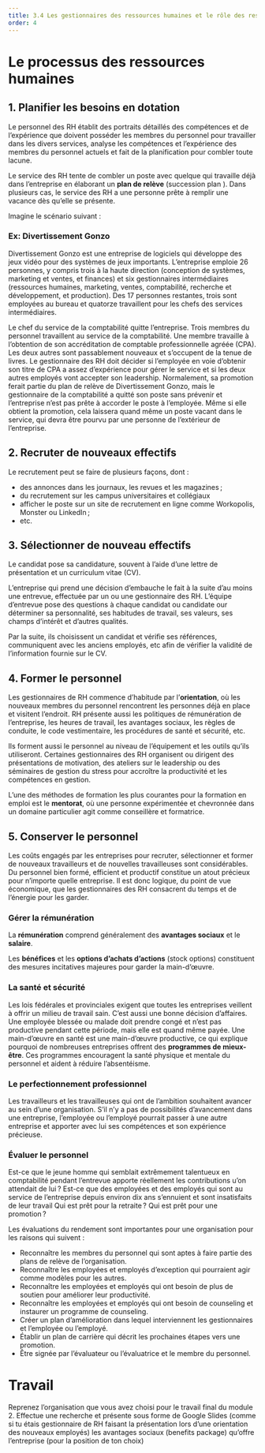 ```yaml
---
title: 3.4 Les gestionnaires des ressources humaines et le rôle des ressources humaines 
order: 4
---
```

# Le processus des ressources humaines

## 1. Planifier les besoins en dotation

Le personnel des RH établit des portraits détaillés des compétences et de l’expérience que doivent posséder les membres du personnel pour travailler dans les divers services, analyse les compétences et l’expérience des membres du personnel actuels et fait de la planification pour combler toute lacune.

Le service des RH tente de combler un poste avec quelque qui travaille déjà dans l’entreprise en élaborant un **plan de relève** (succession plan ). Dans plusieurs cas, le service des RH a une personne prête à remplir une vacance dès qu’elle se présente.

Imagine le scénario suivant :

### Ex: Divertissement Gonzo

Divertissement Gonzo est une entreprise de logiciels qui développe des jeux vidéo pour des systèmes de jeux importants. L’entreprise emploie 26 personnes, y compris trois à la haute direction (conception de systèmes, marketing et ventes, et finances) et six gestionnaires intermédiaires (ressources humaines, marketing, ventes, comptabilité, recherche et développement, et production). Des 17 personnes restantes, trois sont employées au bureau et quatorze travaillent pour les chefs des services intermédiaires.

Le chef du service de la comptabilité quitte l’entreprise. Trois membres du personnel travaillent au service de la comptabilité. Une membre travaille à l’obtention de son accréditation de comptable professionnelle agréée (CPA). Les deux autres sont passablement nouveaux et s’occupent de la tenue de livres. Le gestionnaire des RH doit décider si l’employée en voie d’obtenir son titre de CPA a assez d’expérience pour gérer le service et si les deux autres employés vont accepter son leadership. Normalement, sa promotion ferait partie du plan de relève de Divertissement Gonzo, mais le gestionnaire de la comptabilité a quitté son poste sans prévenir et l’entreprise n’est pas prête à accorder le poste à l’employée. Même si elle obtient la promotion, cela laissera quand même un poste vacant dans le service, qui devra être pourvu par une personne de l’extérieur de l’entreprise.

## 2. Recruter de nouveaux effectifs

Le recrutement peut se faire de plusieurs façons, dont :

- des annonces dans les journaux, les revues et les magazines ;
- du recrutement sur les campus universitaires et collégiaux
- afficher le poste sur un site de recrutement en ligne comme Workopolis, Monster ou LinkedIn ;
- etc.

## 3. Sélectionner de nouveau effectifs

Le candidat pose sa candidature, souvent à l’aide d’une lettre de présentation et un curriculum vitae (CV).

L’entreprise qui prend une décision d’embauche le fait à la suite d’au moins une entrevue, effectuée par un ou une gestionnaire des RH. L’équipe d’entrevue pose des questions à chaque candidat ou candidate our déterminer sa personnalité, ses habitudes de travail, ses valeurs, ses champs d’intérêt et d’autres qualités.

Par la suite, ils choisissent un candidat et vérifie ses références, communiquent avec les anciens employés, etc afin de vérifier la validité de l’information fournie sur le CV.

## 4. Former le personnel

Les gestionnaires de RH commence d’habitude par l’**orientation**, où les nouveaux membres du personnel rencontrent les personnes déjà en place et visitent l’endroit. RH présente aussi les politiques de rémunération de l’entreprise, les heures de travail, les avantages sociaux, les règles de conduite, le code vestimentaire, les procédures de santé et sécurité, etc.

Ils forment aussi le personnel au niveau de l’équipement et les outils qu’ils utiliseront. Certaines gestionnaires des RH organisent ou dirigent des présentations de motivation, des ateliers sur le leadership ou des séminaires de gestion du stress pour accroître la productivité et les compétences en gestion.

L’une des méthodes de formation les plus courantes pour la formation en emploi est le **mentorat**, où une personne expérimentée et chevronnée dans un domaine particulier agit comme conseillère et formatrice.

## 5. Conserver le personnel

Les coûts engagés par les entreprises pour recruter, sélectionner et former de nouveaux travailleurs et de nouvelles travailleuses sont considérables. Du personnel bien formé, efficient et productif constitue un atout précieux pour n’importe quelle entreprise. Il est donc logique, du point de vue économique, que les gestionnaires des RH consacrent du temps et de l’énergie pour les garder.

### Gérer la rémunération

La **rémunération** comprend généralement des **avantages sociaux** et le **salaire**.

Les **bénéfices** et les **options d’achats d’actions** (stock options) constituent des mesures incitatives majeures pour garder la main-d’œuvre.

### La santé et sécurité

Les lois fédérales et provinciales exigent que toutes les entreprises veillent à offrir un milieu de travail sain. C’est aussi une bonne décision d’affaires. Une employée blessée ou malade doit prendre congé et n’est pas productive pendant cette période, mais elle est quand même payée. Une main-d’œuvre en santé est une main-d’œuvre productive, ce qui explique pourquoi de nombreuses entreprises offrent des **programmes de mieux-être**. Ces programmes encouragent la santé physique et mentale du personnel et aident à réduire l’absentéisme.

### Le perfectionnement professionnel

Les travailleurs et les travailleuses qui ont de l’ambition souhaitent avancer au sein d’une organisation. S’il n’y a pas de possibilités d’avancement dans une entreprise, l’employée ou l’employé pourrait passer à une autre entreprise et apporter avec lui ses compétences et son expérience précieuse.

### Évaluer le personnel

Est-ce que le jeune homme qui semblait extrêmement talentueux en comptabilité pendant l’entrevue apporte réellement les contributions u’on attendait de lui ? Est-ce que des employées et des employés qui sont au service de l’entreprise depuis environ dix ans s’ennuient et sont insatisfaits de leur travail Qui est prêt pour la retraite ? Qui est prêt pour une promotion ?

Les évaluations du rendement sont importantes pour une organisation pour les raisons qui suivent :

- Reconnaître les membres du personnel qui sont aptes à faire partie des plans de relève de l’organisation.
- Reconnaître les employées et employés d’exception qui pourraient agir comme modèles pour les autres.
- Reconnaître les employées et employés qui ont besoin de plus de soutien pour améliorer leur productivité.
- Reconnaître les employées et employés qui ont besoin de counseling et instaurer un programme de counseling.
- Créer un plan d’amélioration dans lequel interviennent les gestionnaires et l’employée ou l’employé.
- Établir un plan de carrière qui décrit les prochaines étapes vers une promotion.
- Être signée par l’évaluateur ou l’évaluatrice et le membre du personnel.

# Travail

Reprenez l’organisation que vous avez choisi pour le travail final du module 2. Effectue une recherche et présente sous forme de Google Slides (comme si tu étais gestionnaire de RH faisant la présentation lors d’une orientation des nouveaux employés) les avantages sociaux (benefits package) qu’offre l’entreprise (pour la position de ton choix)

